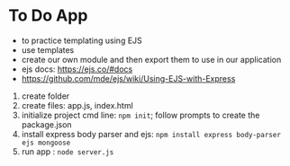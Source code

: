 # To Do App

- to practice templating using EJS
- use templates
- create our own module and then export them to use in our application
- ejs docs: https://ejs.co/#docs
- https://github.com/mde/ejs/wiki/Using-EJS-with-Express


1. create folder 
2. create files:  app.js, index.html
3. initialize project cmd line: ```npm init```; follow prompts to create the package.json
4. install express body parser and ejs: ```npm install express body-parser ejs mongoose```
6. run app : ```node server.js```

